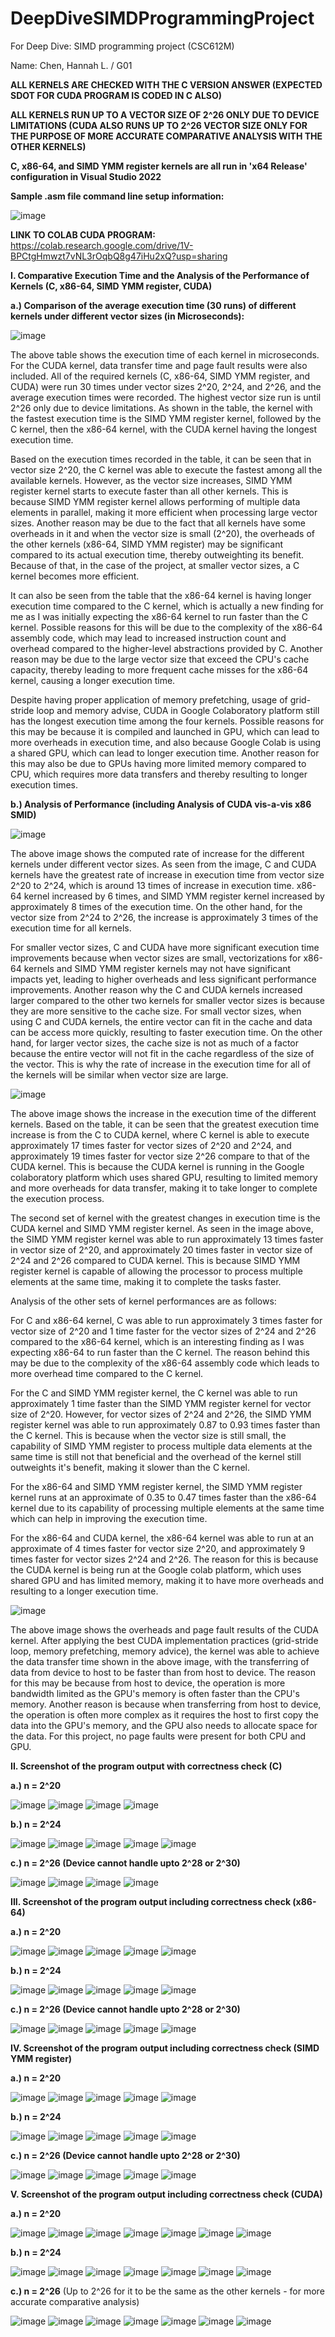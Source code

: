 # DeepDiveSIMDProgrammingProject

For Deep Dive: SIMD programming project (CSC612M)

Name: Chen, Hannah L. / G01 


**ALL KERNELS ARE CHECKED WITH THE C VERSION ANSWER (EXPECTED SDOT FOR CUDA PROGRAM IS CODED IN C ALSO)**

**ALL KERNELS RUN UP TO A VECTOR SIZE OF 2^26 ONLY DUE TO DEVICE LIMITATIONS (CUDA ALSO RUNS UP TO 2^26 VECTOR SIZE ONLY FOR THE PURPOSE OF MORE ACCURATE COMPARATIVE ANALYSIS WITH THE OTHER KERNELS)**

**C, x86-64, and SIMD YMM register kernels are all run in 'x64 Release' configuration in Visual Studio 2022**

**Sample .asm file command line setup information:**

![image](https://github.com/HannahChen19/DeepDiveSIMDProgrammingProject/assets/132733094/2f1f0e43-c98c-4702-a349-89cd1cc02b80)

**LINK TO COLAB CUDA PROGRAM:** https://colab.research.google.com/drive/1V-BPCtgHmwzt7vNL3rOqbQ8g47iHu2xQ?usp=sharing


**I. Comparative Execution Time and the Analysis of the Performance of Kernels (C, x86-64, SIMD YMM register, CUDA)**

  **a.) Comparison of the average execution time (30 runs) of different kernels under different vector sizes (in Microseconds):**
  
  ![image](https://github.com/HannahChen19/DeepDiveSIMDProgrammingProject/assets/132733094/8cb084b3-a395-4d7f-bd83-f79c8d197f7b)

  The above table shows the execution time of each kernel in microseconds. For the CUDA kernel, data transfer time and page fault results were also included. All of the required kernels (C, x86-64, SIMD YMM register, and CUDA) were run 30 times under vector sizes 2^20, 2^24, and 2^26, and the average execution times were recorded. The highest vector size run is until 2^26 only due to device limitations. As shown in the table, the kernel with the fastest execution time is the SIMD YMM register kernel, followed by the C kernel, then the x86-64 kernel, with the CUDA kernel having the longest execution time. 

  Based on the execution times recorded in the table, it can be seen that in vector size 2^20, the C kernel was able to execute the fastest among all the available kernels. However, as the vector size increases, SIMD YMM register kernel starts to execute faster than all other kernels. This is because SIMD YMM register kernel allows performing of multiple data elements in parallel, making it more efficient when processing large vector sizes. Another reason may be due to the fact that all kernels have some overheads in it and when the vector size is small (2^20), the overheads of the other kernels (x86-64, SIMD YMM register) may be significant compared to its actual execution time, thereby outweighting its benefit. Because of that, in the case of the project, at smaller vector sizes, a C kernel becomes more efficient. 

  It can also be seen from the table that the x86-64 kernel is having longer execution time compared to the C kernel, which is actually a new finding for me as I was initially expecting the x86-64 kernel to run faster than the C kernel. Possible reasons for this will be due to the complexity of the x86-64 assembly code, which may lead to increased instruction count and overhead compared to the higher-level abstractions provided by C. Another reason may be due to the large vector size that exceed the CPU's cache capacity, thereby leading to more frequent cache misses for the x86-64 kernel, causing a longer execution time. 

  Despite having proper application of memory prefetching, usage of grid-stride loop and memory advise, CUDA in Google Colaboratory platform still has the longest execution time among the four kernels. Possible reasons for this may be because it is compiled and launched in GPU, which can lead to more overheads in execution time, and also because Google Colab is using a shared GPU, which can lead to longer execution time. Another reason for this may also be due to GPUs having more limited memory compared to CPU, which requires more data transfers and thereby resulting to longer execution times.

  **b.) Analysis of Performance (including Analysis of CUDA vis-a-vis x86 SMID)**

  ![image](https://github.com/HannahChen19/DeepDiveSIMDProgrammingProject/assets/132733094/7add8fb5-1dff-4a05-8daf-7e65e732d7f6)

  The above image shows the computed rate of increase for the different kernels under different vector sizes. As seen from the image, C and CUDA kernels have the greatest rate of increase in execution time from vector size 2^20 to 2^24, which is around 13 times of increase in execution time. x86-64 kernel increased by 6 times, and SIMD YMM register kernel increased by approximately 8 times of the execution time. On the other hand, for the vector size from 2^24 to 2^26, the increase is approximately 3 times of the execution time for all kernels. 

  For smaller vector sizes, C and CUDA have more significant execution time improvements because when vector sizes are small, vectorizations for x86-64 kernels and SIMD YMM register kernels may not have significant impacts yet, leading to higher overheads and less significant performance improvements. Another reason why the C and CUDA kernels increased larger compared to the other two kernels for smaller vector sizes is because they are more sensitive to the cache size. For small vector sizes, when using C and CUDA kernels, the entire vector can fit in the cache and data can be access more quickly, resulting to faster execution time. On the other hand, for larger vector sizes, the cache size is not as much of a factor because the entire vector will not fit in the cache regardless of the size of the vector. This is why the rate of increase in the execution time for all of the kernels will be similar when vector size are large.

![image](https://github.com/HannahChen19/DeepDiveSIMDProgrammingProject/assets/132733094/338d2f98-2c8f-4859-b937-73fd8b1938a3)

  The above image shows the increase in the execution time of the different kernels. Based on the table, it can be seen that the greatest execution time increase is from the C to CUDA kernel, where C kernel is able to execute approximately 17 times faster for vector sizes of 2^20 and 2^24, and approximately 19 times faster for vector size 2^26 compare to that of the CUDA kernel. This is because the CUDA kernel is running in the Google colaboratory platform which uses shared GPU, resulting to limited memory and more overheads for data transfer, making it to take longer to complete the execution process.

  The second set of kernel with the greatest changes in execution time is the CUDA kernel and SIMD YMM register kernel. As seen in the image above, the SIMD YMM register kernel was able to run approximately 13 times faster in vector size of 2^20, and approximately 20 times faster in vector size of 2^24 and 2^26 compared to CUDA kernel. This is because SIMD YMM register kernel is capable of allowing the processor to process multiple elements at the same time, making it to complete the tasks faster.

  Analysis of the other sets of kernel performances are as follows:

  For C and x86-64 kernel, C was able to run approximately 3 times faster for vector size of 2^20 and 1 time faster for the vector sizes of 2^24 and 2^26 compared to the x86-64 kernel, which is an interesting finding as I was expecting x86-64 to run faster than the C kernel. The reason behind this may be due to the complexity of the x86-64 assembly code which leads to more overhead time compared to the C kernel. 

  For the C and SIMD YMM register kernel, the C kernel was able to run approximately 1 time faster than the SIMD YMM register kernel for vector size of 2^20. However, for vector sizes of 2^24 and 2^26, the SIMD YMM register kernel was able to run approximately 0.87 to 0.93 times faster than the C kernel. This is because when the vector size is still small, the capability of SIMD YMM register to process multiple data elements at the same time is still not that beneficial and the overhead of the kernel still outweights it's benefit, making it slower than the C kernel.

  For the x86-64 and SIMD YMM register kernel, the SIMD YMM register kernel runs at an approximate of 0.35 to 0.47 times faster than the x86-64 kernel due to its capability of processing multiple elements at the same time which can help in improving the execution time.

  For the x86-64 and CUDA kernel, the x86-64 kernel was able to run at an approximate of 4 times faster for vector size 2^20, and approximately 9 times faster for vector sizes 2^24 and 2^26. The reason for this is because the CUDA kernel is being run at the Google colab platform, which uses shared GPU and has limited memory, making it to have more overheads and resulting to a longer execution time.

![image](https://github.com/HannahChen19/DeepDiveSIMDProgrammingProject/assets/132733094/57f55f81-addb-4ff5-b8d4-3a6fce846d60)

  The above image shows the overheads and page fault results of the CUDA kernel. After applying the best CUDA implementation practices (grid-stride loop, memory prefetching, memory advice), the kernel was able to achieve the data transfer time shown in the above image, with the transferring of data from device to host to be faster than from host to device. The reason for this may be because from host to device, the operation is more bandwidth limited as the GPU's memory is often faster than the CPU's memory. Another reason is because when transferring from host to device, the operation is often more complex as it requires the host to first copy the data into the GPU's memory, and the GPU also needs to allocate space for the data. For this project, no page faults were present for both CPU and GPU.
    
**II. Screenshot of the program output with correctness check (C)**

  **a.) n = 2^20**
  
  ![image](https://github.com/HannahChen19/DeepDiveSIMDProgrammingProject/assets/132733094/92fb0751-cc31-42bd-ba18-10d64eac4052)
  ![image](https://github.com/HannahChen19/DeepDiveSIMDProgrammingProject/assets/132733094/19a623de-a595-41bc-866a-8a49bcd9aa46)
  ![image](https://github.com/HannahChen19/DeepDiveSIMDProgrammingProject/assets/132733094/1e4197b9-fb04-499c-9495-c3e65d6a6664)
  ![image](https://github.com/HannahChen19/DeepDiveSIMDProgrammingProject/assets/132733094/f6116ee8-b4dc-4b78-b537-a20c36034258)
  
  **b.) n = 2^24**
  
  ![image](https://github.com/HannahChen19/DeepDiveSIMDProgrammingProject/assets/132733094/2d40c9bb-6f35-4f17-9231-7aba72e1ccc3)
  ![image](https://github.com/HannahChen19/DeepDiveSIMDProgrammingProject/assets/132733094/b25e5bbd-bbb1-498a-b2b3-b27974ac9f39)
  ![image](https://github.com/HannahChen19/DeepDiveSIMDProgrammingProject/assets/132733094/c607c7f1-a646-4584-a1a0-d741719dbc04)
  ![image](https://github.com/HannahChen19/DeepDiveSIMDProgrammingProject/assets/132733094/7e61765c-05bf-4708-8140-e0c7e177b583)
  ![image](https://github.com/HannahChen19/DeepDiveSIMDProgrammingProject/assets/132733094/2550ba8f-df92-4c16-91fb-41f640eb572a)
  
  **c.) n = 2^26 (Device cannot handle upto 2^28 or 2^30)**

  ![image](https://github.com/HannahChen19/DeepDiveSIMDProgrammingProject/assets/132733094/adbf7731-4098-44a8-b280-06ca82b67c3e)
  ![image](https://github.com/HannahChen19/DeepDiveSIMDProgrammingProject/assets/132733094/e5deca36-a1fe-48a0-9193-a8a8d63a983a)
  ![image](https://github.com/HannahChen19/DeepDiveSIMDProgrammingProject/assets/132733094/578f8ca7-054f-482f-a36d-a195a2d66bb6)
  ![image](https://github.com/HannahChen19/DeepDiveSIMDProgrammingProject/assets/132733094/c5fe711b-b452-4d5b-851d-0ae209d0206a)
  
**III. Screenshot of the program output including correctness check (x86-64)**

  **a.) n = 2^20**

  ![image](https://github.com/HannahChen19/DeepDiveSIMDProgrammingProject/assets/132733094/213e758f-adee-4d27-817a-97c890ab11a8)
  ![image](https://github.com/HannahChen19/DeepDiveSIMDProgrammingProject/assets/132733094/bd9acd63-6f1e-46dd-a8f3-4ec7ad03001d)
  ![image](https://github.com/HannahChen19/DeepDiveSIMDProgrammingProject/assets/132733094/a8244592-abe5-4ffe-b99d-b56e928498a6)
  ![image](https://github.com/HannahChen19/DeepDiveSIMDProgrammingProject/assets/132733094/6ed7cce6-08d1-4d4c-a495-a6d55eb9f4ba)
  ![image](https://github.com/HannahChen19/DeepDiveSIMDProgrammingProject/assets/132733094/1295b5dc-2bc0-4bdd-9303-76876ec49335)
  
  **b.) n = 2^24**

  ![image](https://github.com/HannahChen19/DeepDiveSIMDProgrammingProject/assets/132733094/c21b5906-88a2-4727-924f-c783f201c60a)
  ![image](https://github.com/HannahChen19/DeepDiveSIMDProgrammingProject/assets/132733094/7b44f49b-4a23-45cf-91fa-02202363dc35)
  ![image](https://github.com/HannahChen19/DeepDiveSIMDProgrammingProject/assets/132733094/d16b9b25-3601-4415-8477-e9e7d724e0fd)
  ![image](https://github.com/HannahChen19/DeepDiveSIMDProgrammingProject/assets/132733094/032b6d24-9402-44df-8d66-fcd676d5385b)
  ![image](https://github.com/HannahChen19/DeepDiveSIMDProgrammingProject/assets/132733094/1c955339-d77b-4238-b23d-a456060fa388)
  
  **c.) n = 2^26 (Device cannot handle upto 2^28 or 2^30)**

  ![image](https://github.com/HannahChen19/DeepDiveSIMDProgrammingProject/assets/132733094/8aa0c4a3-ab7d-45c7-a3cf-a50ac32b17e1)
  ![image](https://github.com/HannahChen19/DeepDiveSIMDProgrammingProject/assets/132733094/bb113423-2c43-46e2-993c-2ae16059949a)
  ![image](https://github.com/HannahChen19/DeepDiveSIMDProgrammingProject/assets/132733094/a4a92d50-5a3f-4df7-8253-6e27d78b035d)
  ![image](https://github.com/HannahChen19/DeepDiveSIMDProgrammingProject/assets/132733094/60c2d638-05d6-4884-9d37-a2bf4e3130f4)
  ![image](https://github.com/HannahChen19/DeepDiveSIMDProgrammingProject/assets/132733094/f15903ef-3894-4d04-b5a8-44f62896c7b3)
      
**IV. Screenshot of the program output including correctness check (SIMD YMM register)**

  **a.) n = 2^20**

  ![image](https://github.com/HannahChen19/DeepDiveSIMDProgrammingProject/assets/132733094/11ebf477-8dd2-4f15-8a7e-f6b441429d6c)
  ![image](https://github.com/HannahChen19/DeepDiveSIMDProgrammingProject/assets/132733094/65888565-2f84-47a3-934e-30ce39003a2c)
  ![image](https://github.com/HannahChen19/DeepDiveSIMDProgrammingProject/assets/132733094/6096088d-5e78-432b-88a8-423a4bbc1122)
  ![image](https://github.com/HannahChen19/DeepDiveSIMDProgrammingProject/assets/132733094/e5572922-1700-4e3e-92b0-afa3c515bb65)
  ![image](https://github.com/HannahChen19/DeepDiveSIMDProgrammingProject/assets/132733094/d4b57c95-c72e-42ee-ada7-492a6c10cd7b)
  
  **b.) n = 2^24**

  ![image](https://github.com/HannahChen19/DeepDiveSIMDProgrammingProject/assets/132733094/64836e29-3f56-433a-8995-bba6562c94d9)
  ![image](https://github.com/HannahChen19/DeepDiveSIMDProgrammingProject/assets/132733094/6a842e17-da86-4f33-b603-7b90097ec396)
  ![image](https://github.com/HannahChen19/DeepDiveSIMDProgrammingProject/assets/132733094/ae6e398c-689e-4660-8fac-eff5eaf187d0)
  ![image](https://github.com/HannahChen19/DeepDiveSIMDProgrammingProject/assets/132733094/f688f2d7-95c5-4354-a5bc-cd445350be77)
  ![image](https://github.com/HannahChen19/DeepDiveSIMDProgrammingProject/assets/132733094/7cff159e-bd08-4791-aeb8-578fd60f3942)
  
  **c.) n = 2^26 (Device cannot handle upto 2^28 or 2^30)**

  ![image](https://github.com/HannahChen19/DeepDiveSIMDProgrammingProject/assets/132733094/23dbb41c-df49-4d4f-b4ee-3edcfc533e96)
  ![image](https://github.com/HannahChen19/DeepDiveSIMDProgrammingProject/assets/132733094/ab771320-a5c5-4210-9f0a-27565a69af72)
  ![image](https://github.com/HannahChen19/DeepDiveSIMDProgrammingProject/assets/132733094/068ab4e6-c6ad-44c4-a065-a20236b4cc7a)
  ![image](https://github.com/HannahChen19/DeepDiveSIMDProgrammingProject/assets/132733094/395f133c-e693-4ff5-b549-e27d217a69fe)
  ![image](https://github.com/HannahChen19/DeepDiveSIMDProgrammingProject/assets/132733094/27e22c71-6d57-4ff6-9651-31b68cc8ff3e)
    
**V. Screenshot of the program output including correctness check (CUDA)**

  **a.) n = 2^20**
  
  ![image](https://github.com/HannahChen19/DeepDiveSIMDProgrammingProject/assets/132733094/397943f9-ec78-46eb-907d-4ae8565ccc4b)
  ![image](https://github.com/HannahChen19/DeepDiveSIMDProgrammingProject/assets/132733094/80d7ac19-bb43-43f4-9497-ce68d5db9dc1)
  ![image](https://github.com/HannahChen19/DeepDiveSIMDProgrammingProject/assets/132733094/8a98202e-b1bb-46f6-887c-a1d39cf61cc3)
  ![image](https://github.com/HannahChen19/DeepDiveSIMDProgrammingProject/assets/132733094/285a4a8f-e9aa-441b-b6da-270f87036376)
  ![image](https://github.com/HannahChen19/DeepDiveSIMDProgrammingProject/assets/132733094/79fa9c18-ebc8-4061-a26b-0c963b545901)
  ![image](https://github.com/HannahChen19/DeepDiveSIMDProgrammingProject/assets/132733094/d407194c-ef25-43b1-b724-0a47803e35a6)
  ![image](https://github.com/HannahChen19/DeepDiveSIMDProgrammingProject/assets/132733094/b21e3b43-5e71-422e-8d2b-8844c8eece43)
  
  **b.) n = 2^24**
  
  ![image](https://github.com/HannahChen19/DeepDiveSIMDProgrammingProject/assets/132733094/1ce3fcc5-d94e-4976-8bbc-adee17dd0e6d)
  ![image](https://github.com/HannahChen19/DeepDiveSIMDProgrammingProject/assets/132733094/24e460cc-01c2-4e31-97e6-02f8418dd8f2)
  ![image](https://github.com/HannahChen19/DeepDiveSIMDProgrammingProject/assets/132733094/3b35eb12-4541-4cb1-8072-87134310758c)
  ![image](https://github.com/HannahChen19/DeepDiveSIMDProgrammingProject/assets/132733094/4af855ff-c8c0-4812-a122-522715eb8f6f)
  ![image](https://github.com/HannahChen19/DeepDiveSIMDProgrammingProject/assets/132733094/501ff40a-7b7c-424b-bd14-e1a663ad3e68)
  ![image](https://github.com/HannahChen19/DeepDiveSIMDProgrammingProject/assets/132733094/5b636888-b74c-4cc4-b2e7-592cab3fb4db)
  ![image](https://github.com/HannahChen19/DeepDiveSIMDProgrammingProject/assets/132733094/9649dff3-e334-490e-bf89-668e6afdd5cb)

  **c.) n = 2^26** (Up to 2^26 for it to be the same as the other kernels - for more accurate comparative analysis)

  ![image](https://github.com/HannahChen19/DeepDiveSIMDProgrammingProject/assets/132733094/c6bdc8aa-03c4-4761-bbc6-0baba11f17b8)
  ![image](https://github.com/HannahChen19/DeepDiveSIMDProgrammingProject/assets/132733094/ac917699-fd1d-4e70-bc3f-83af0d7eb41b)
  ![image](https://github.com/HannahChen19/DeepDiveSIMDProgrammingProject/assets/132733094/7b52df85-9df3-4d74-8870-4a76c3871bd3)
  ![image](https://github.com/HannahChen19/DeepDiveSIMDProgrammingProject/assets/132733094/ebc014b2-f334-4bf9-94ef-54c47a072010)
  ![image](https://github.com/HannahChen19/DeepDiveSIMDProgrammingProject/assets/132733094/9c7e09bd-7dfe-44fc-a731-39534e17bbe6)
  ![image](https://github.com/HannahChen19/DeepDiveSIMDProgrammingProject/assets/132733094/1f7e12aa-5f52-4630-b58d-b85e6ac61587)
  ![image](https://github.com/HannahChen19/DeepDiveSIMDProgrammingProject/assets/132733094/03ac6db7-0161-44e7-aed6-80a8376b2dc9)
